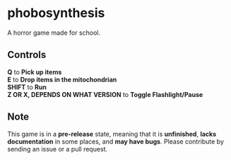 # phobosynthesis
A horror game made for school. 
## Controls
**Q** to **Pick up items** <br/>
**E** to **Drop items in the mitochondrian** <br/>
**SHIFT** to **Run** <br/>
**Z OR X, DEPENDS ON WHAT VERSION** to **Toggle Flashlight/Pause** <br/>
## Note
This game is in a **pre-release** state, meaning that it is **unfinished**, **lacks documentation** in some places, and **may have bugs**. Please contribute by sending an issue or a pull request.

